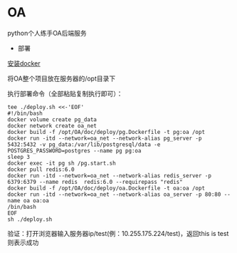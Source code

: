 # OA
python个人练手OA后端服务

+ 部署

[安装docker](https://github.com/shiyangqin/doc/blob/master/Linux/docker.md#centos7%E5%AE%89%E8%A3%85docker)

将OA整个项目放在服务器的/opt目录下

执行部署命令（全部粘贴复制执行即可）：
```
tee ./deploy.sh <<-'EOF'
#!/bin/bash
docker volume create pg_data
docker network create oa_net
docker build -f /opt/OA/doc/deploy/pg.Dockerfile -t pg:oa /opt
docker run -itd --network=oa_net --network-alias pg_server -p 5432:5432 -v pg_data:/var/lib/postgresql/data -e POSTGRES_PASSWORD=postgres --name pg pg:oa
sleep 3
docker exec -it pg sh /pg.start.sh
docker pull redis:6.0
docker run -itd --network=oa_net --network-alias redis_server -p 6379:6379 --name redis  redis:6.0 --requirepass "redis"
docker build -f /opt/OA/doc/deploy/oa.Dockerfile -t oa:oa /opt
docker run -itd --network=oa_net --network-alias oa_server -p 80:80 --name oa oa:oa 
/bin/bash
EOF
sh ./deploy.sh

```

验证：打开浏览器输入服务器ip/test(例：10.255.175.224/test)，返回this is test则表示成功
